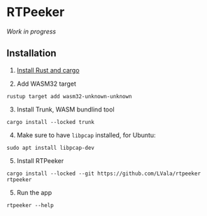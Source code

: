# RTPeeker

_Work in progress_

## Installation

1. [Install Rust and cargo](https://www.rust-lang.org/tools/install)

2. Add WASM32 target
```console
rustup target add wasm32-unknown-unknown
```

3. Install Trunk, WASM bundlind tool
```console
cargo install --locked trunk
```

4. Make sure to have `libpcap` installed, for Ubuntu:
```console
sudo apt install libpcap-dev
```

5. Install RTPeeker
```console
cargo install --locked --git https://github.com/LVala/rtpeeker rtpeeker
```

5. Run the app
```console
rtpeeker --help
```
